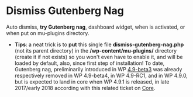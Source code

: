 # Dismiss Gutenberg Nag
Auto dismiss, <strong>try Gutenberg nag</strong>, dashboard widget, when is activated, or when put on mu-plugins directory.
* <strong>Tips</strong>: a neat trick is to <strong>put</strong> this single file <strong>dismiss-gutenberg-nag.php</strong> (not its parent directory) in the <strong>/wp-content/mu-plugins/</strong> directory (create it if not exists) so you won't even have to enable it, and will be loaded by default, also, since first step of installation!
To date, Gutenberg nag, preliminarily introduced in WP [4.9-beta3](https://wordpress.org/news/2017/10/wordpress-4-9-beta-3/) was already respectively removed in WP 4.9-beta4, in WP 4.9-RC1, and in WP 4.9.0, but is expected to land in core when WP 4.9.1 is released, in late 2017/early 2018 according with this related ticket on [Core](https://core.trac.wordpress.org/ticket/41316).
